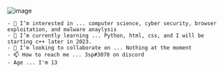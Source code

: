 ![image](https://user-images.githubusercontent.com/112828088/188332809-b70855eb-5100-41a4-b063-0a5f60cba0d9.png)


``` - 👋 print("Hello!") I’m @3sp3070
- 👀 I’m interested in ... computer science, cyber security, browser exploitation, and malware anaylysis 
- 🌱 I’m currently learning ... Python, html, css, and I will be starting c++ later in 2023.
- 💞️ I’m looking to collaborate on ... Nothing at the moment
- 📫 How to reach me ... 3sp#3070 on discord
- Age ... I'm 13
